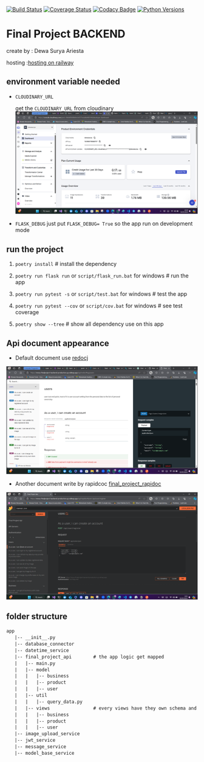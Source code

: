 [![Build Status](https://travis-ci.org/ssfdust/full-stack-flask-smorest.svg?branch=master)](https://travis-ci.org/ssfdust/full-stack-flask-smorest)
[![Coverage Status](https://s3.amazonaws.com/assets.coveralls.io/badges/coveralls_81.svg)](https://coveralls.io/github/ssfdust/full-stack-flask-smorest?branch=master)
[![Codacy Badge](https://api.codacy.com/project/badge/Grade/aa3d7d986faf4e22969c56be5ea3d54d)](https://www.codacy.com/manual/ssfdust/full-stack-flask-smorest?utm_source=github.com&utm_medium=referral&utm_content=ssfdust/full-stack-flask-smorest&utm_campaign=Badge_Grade)
[![Python Versions](https://img.shields.io/badge/python-3.11%20|%203.12-0366d6)](https://www.python.org)

# Final Project BACKEND

create by : Dewa Surya Ariesta

hosting :[hosting on railway ](https://revou-finalproject-backend-production.up.railway.app/)

## environment variable needed

- `CLOUDINARY_URL`

  get the `CLOUDINARY_URL` from cloudinary
  ![cloudinary_dashboard](/screenshots/clodinary_dashboard.png)

- `FLASK_DEBUG` just put `FLASK_DEBUG= True` so the app run on development mode

## run the project

1. `poetry install` # install the dependency

2. `poetry run flask run` or `script/flask_run.bat` for windows # run the app
3. `poetry run pytest -s` or `script/test.bat` for windows # test the app
4. `poetry run pytest --cov` or `script/cov.bat` for windows # see test coverage
5. `poetry show --tree` # show all dependency use on this app

## Api document appearance

- Default document use [redocj](https://github.com/Redocly/redoc)

![image](/screenshots/api_document.png)

- Another document write by rapidcoc [final_project_rapidoc](https://revou-finalproject-backend-production.up.railway.app/api/rapidoc)

![image_rapidoc](/screenshots/rapidoc_document.png)

## folder structure

```txt
app
   |-- __init__.py
   |-- database_connector
   |-- datetime_service
   |-- final_project_api        # the app logic get mapped
   |   |-- main.py
   |   |-- model
   |   |   |-- business
   |   |   |-- product
   |   |   |-- user
   |   |-- util
   |   |   |-- query_data.py
   |   |-- views                # every views have they own schema and views
   |   |   |-- business
   |   |   |-- product
   |   |   |-- user
   |-- image_upload_service
   |-- jwt_service
   |-- message_service
   |-- model_base_service
```
